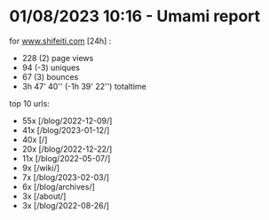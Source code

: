 # 01/08/2023 10:16 - Umami report
for www.shifeiti.com [24h] :

 - 228 (2) page views
 - 94 (-3) uniques
 - 67 (3) bounces
 - 3h 47' 40'' (-1h 39' 22'') totaltime


top 10 urls:
 - 55x [/blog/2022-12-09/]
 - 41x [/blog/2023-01-12/]
 - 40x [/]
 - 20x [/blog/2022-12-22/]
 - 11x [/blog/2022-05-07/]
 - 9x [/wiki/]
 - 7x [/blog/2023-02-03/]
 - 6x [/blog/archives/]
 - 3x [/about/]
 - 3x [/blog/2022-08-26/]


